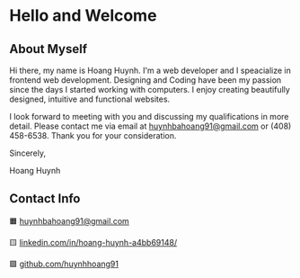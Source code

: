 # Hello and Welcome
## About Myself
Hi there, my name is Hoang Huynh. I'm a web developer and I speacialize in frontend web development. Designing and Coding have been my passion since the days I started working with computers. I enjoy creating beautifully designed, intuitive and functional websites.



I look forward to meeting with you and discussing my qualifications in more detail. Please contact me via email at [huynhbahoang91@gmail.com](huynhbahoang91@gmail.com) or (408) 458-6538. Thank you for your consideration.

Sincerely,

Hoang Huynh
## Contact Info
:orange_square: [huynhbahoang91@gmail.com](huynhbahoang91@gmail.com)

:yellow_square: [linkedin.com/in/hoang-huynh-a4bb69148/](https://www.linkedin.com/in/hoang-huynh-a4bb69148/)

:green_square: [github.com/huynhhoang91](https://github.com/huynhhoang91)

